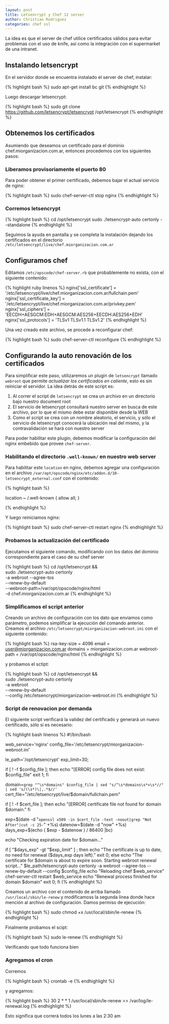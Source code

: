 ```yaml
---
layout: post
title: Letsencrypt y Chef 12 server
author: Christian Rodriguez
categories: chef ssl
---
```


La idea es que el server de chef utilice certificados válidos para evitar
problemas con el uso de knife, así como la integración con el supermarket de una
intranet.

## Instalando letsencrypt

En el servidor donde se encuentra instalado el server de chef, instalar:

{% highlight bash %}
sudo apt-get install bc git
{% endhighlight %}

Luego descargar letsencrypt:

{% highlight bash %}
sudo git clone https://github.com/letsencrypt/letsencrypt /opt/letsencrypt
{% endhighlight %}

## Obtenemos los certificados

Asumiendo que deseamos un certificado para el dominio
chef.miorganizacion.com.ar, entonces procedemos con los siguientes pasos:

### Liberamos provisoriamente el puerto 80

Para poder obtener el primer certificado, debemos bajar el actual servicio de
nginx:

{% highlight bash %}
sudo chef-server-ctl stop nginx
{% endhighlight %}

### Corremos letsencrypt

{% highlight bash %}
cd /opt/letsencrypt
sudo ./letsencrypt-auto certonly --standalone
{% endhighlight %}

Seguimos la ayuda en pantalla y se completa la instalación dejando los
certificados en el directorio `/etc/letsencrypt/live/chef.miorganizacion.com.ar`

## Configuramos chef

Editamos `/etc/opscode/chef-server.rb` que probablemente no exista, con el
siguiente contenido:

{% highlight ruby linenos %}
nginx['ssl_certificate'] = '/etc/letsencrypt/live/chef.miorganizacion.com.ar/fullchain.pem'
nginx['ssl_certificate_key'] = '/etc/letsencrypt/live/chef.miorganizacion.com.ar/privkey.pem'
nginx['ssl_ciphers'] = 'EECDH+AESGCM:EDH+AESGCM:AES256+EECDH:AES256+EDH'
nginx['ssl_protocols'] = 'TLSv1 TLSv1.1 TLSv1.2'
{% endhighlight %}

Una vez creado este archivo, se procede a reconfigurar chef:

{% highlight bash %}
sudo chef-server-ctl reconfigure
{% endhighlight %}

## Configurando la auto renovación de los certificados

Para simplificar este paso, utilizaremos un plugin de `letsencrypt` llamado
`webroot` que permite *actualizar los certificados en caliente*, esto es sin reiniciar el
servidor. La idea detrás de este script es:

1. Al correr el script de `letsencrypt` se crea un archivo en un directorio bajo
nuestro document root
2. El servicio de letsencrypt consultará nuestro server en busca de este archivo,
por lo que el mismo debe estar disponible desde la WEB
  1. Como el script se crea con un nombre aleatorio, el servicio, y sólo el
servicio de letsencrypt conocerá la ubicación real del mismo, y la
contravalidación se hará con nuestro server

Para poder habilitar este plugin, debemos modificar la configuración del nginx
embebido que provee `chef-server`. 

### Habilitando el directorio `.well-known/` en nuestro web server

Para habilitar este `location` en nginx, debemos agregar una configuración en el
archivo `/var/opt/opscode/nginx/etc/addon.d/10-letsencrypt_external.conf` con el
contenido:

{% highlight bash %}

location ~ /.well-known {
  allow all;
}

{% endhighlight %}

Y luego reiniciamos nginx:

{% highlight bash %}
sudo chef-server-ctl restart nginx
{% endhighlight %}

### Probamos la actualización del certificado

Ejecutamos el siguiente comando, modificando con los datos del dominio
correspondiente para el caso de su chef server

{% highlight bash %}
cd /opt/letsencrypt && \
  sudo ./letsencrypt-auto certonly \
      -a webroot --agree-tos \
      --renew-by-default \
      --webroot-path=/var/opt/opscode/nginx/html \
      -d chef.miorganizacion.com.ar
{% endhighlight %}

### Simplificamos el script anterior

Creando un archivo de configuración con los dato que enviamos como parámetro,
podemos simplificar la ejecución del comando anterior. Creamos el archivo
`/etc/letsencrypt/miorganizacion-webroot.ini` con el siguiente contenido:

{% highlight bash  %}
rsa-key-size = 4096
email = user@miorganizacion.com.ar
domains = miorganizacion.com.ar
webroot-path = /var/opt/opscode/nginx/html
{% endhighlight %}

y probamos el sctipt:

{% highlight bash %}
cd /opt/letsencrypt && \
  sudo ./letsencrypt-auto certonly \
    -a webroot \
    --renew-by-default \
    --config /etc/letsencrypt/miorganizacion-webroot.ini
{% endhighlight %}

### Script de renovacion por demanda

El siguiente script verificará la validez del certificado y generará un nuevo
certificado, sólo si es necesario:

{% highlight bash linenos %}
#!/bin/bash

web_service='nginx'
config_file='/etc/letsencrypt/miorganizacion-webroot.ini'

le_path='/opt/letsencrypt'
exp_limit=30;

if [ ! -f $config_file ]; then
        echo "[ERROR] config file does not exist: $config_file"
        exit 1;
fi

domain=`grep "^\s*domains" $config_file | sed "s/^\s*domains\s*=\s*//" | sed 's/(\s*)\|,.*$//'`
cert_file="/etc/letsencrypt/live/$domain/fullchain.pem"

if [ ! -f $cert_file ]; then
  echo "[ERROR] certificate file not found for domain $domain."
fi

exp=$(date -d "`openssl x509 -in $cert_file -text -noout|grep "Not After"|cut -c 25-`" +%s)
datenow=$(date -d "now" +%s)
days_exp=$(echo \( $exp - $datenow \) / 86400 |bc)

echo "Checking expiration date for $domain..."

if [ "$days_exp" -gt "$exp_limit" ] ; then
  echo "The certificate is up to date, no need for renewal ($days_exp days left)."
  exit 0;
else
  echo "The certificate for $domain is about to expire soon. Starting webroot renewal script..."
        $le_path/letsencrypt-auto certonly -a webroot --agree-tos --renew-by-default --config $config_file
  echo "Reloading chef $web_service"
  chef-server-ctl restart $web_service
  echo "Renewal process finished for domain $domain"
  exit 0;
fi
{% endhighlight %}

Creamos un archivo con el contenido de arriba llamado `/usr/local/sbin/le-renew`
y modificamoss la segunda línea donde hace mención al archivo de configuración.
Damos permiso de ejecución:

{% highlight bash %}
sudo chmod +x /usr/local/sbin/le-renew 
{% endhighlight %}

Finalmente probamos el scipt:

{% highlight bash %}
sudo le-renew 
{% endhighlight %}

Verificando que todo funciona bien

### Agregamos el cron

Corremos

{% highlight bash %}
crontab -e
{% endhighlight %}

y agregamos:

{% highlight bash %}
30 2 * * 1 /usr/local/sbin/le-renew >> /var/log/le-renewal.log
{% endhighlight %}

Esto significa que correrá todos los lunes a las 2:30 am
